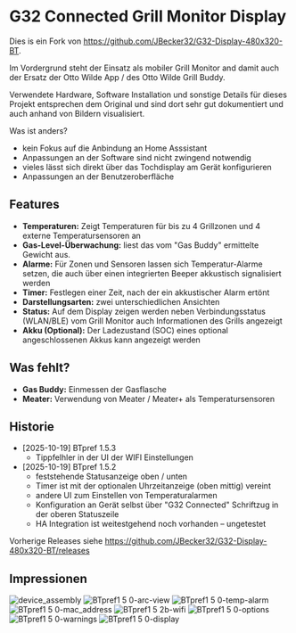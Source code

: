 # G32 Connected Grill Monitor Display

Dies is ein Fork von https://github.com/JBecker32/G32-Display-480x320-BT.

Im Vordergrund steht der Einsatz als mobiler Grill Monitor and damit auch der Ersatz der Otto Wilde App / des Otto Wilde Grill Buddy.

Verwendete Hardware, Software Installation und sonstige Details für dieses Projekt entsprechen dem Original und sind dort sehr gut dokumentiert und auch anhand von Bildern visualisiert.


Was ist anders?

* kein Fokus auf die Anbindung an Home Asssistant
* Anpassungen an der Software sind nicht zwingend notwendig
* vieles lässt sich direkt über das Tochdisplay am Gerät konfigurieren
* Anpassungen an der Benutzeroberfläche


## Features

* **Temperaturen:** Zeigt Temperaturen für bis zu 4 Grillzonen und 4 externe Temperatursensoren an
* **Gas-Level-Überwachung:** liest das vom "Gas Buddy" ermittelte Gewicht aus.
* **Alarme:** Für Zonen und Sensoren lassen sich Temperatur-Alarme setzen, die auch über einen integrierten Beeper akkustisch signalisiert werden
* **Timer:** Festlegen einer Zeit, nach der ein akkustischer Alarm ertönt
* **Darstellungsarten:** zwei unterschiedlichen Ansichten
* **Status:** Auf dem Display zeigen werden neben Verbindungsstatus (WLAN/BLE) vom Grill Monitor auch Informationen des Grills angezeigt
* **Akku (Optional):** Der Ladezustand (SOC) eines optional angeschlossenen Akkus kann angezeigt werden


## Was fehlt?
* **Gas Buddy:** Einmessen der Gasflasche
* **Meater:** Verwendung von Meater / Meater+ als Temperatursensoren

## Historie
* [2025-10-19] BTpref 1.5.3
   - Tippfelhler in der UI der WIFI Einstellungen
* [2025-10-19] BTpref 1.5.2
   - feststehende Statusanzeige oben / unten
   - Timer ist mit der optionalen Uhrzeitanzeige (oben mittig) vereint
   - andere UI zum Einstellen von Temperaturalarmen
   - Konfiguration an Gerät selbst über "G32 Connected" Schriftzug in der oberen Statuszeile
   - HA Integration ist weitestgehend noch vorhanden – ungetestet

Vorherige Releases siehe https://github.com/JBecker32/G32-Display-480x320-BT/releases

## Impressionen
![device_assembly](https://github.com/user-attachments/assets/e1ed5b51-65a1-48ba-af6a-0f25a4d720d0)
![BTpref1 5 0-arc-view](https://github.com/user-attachments/assets/df7cd09a-7bf0-4658-a1f5-c7aee666faed)
![BTpref1 5 0-temp-alarm](https://github.com/user-attachments/assets/2e1a6204-c80d-4cc5-ab94-dba9e09b86f0)
![BTpref1 5 0-mac_address](https://github.com/user-attachments/assets/1835a792-66a5-44ac-a83f-4d439dd1e440)
![BTpref1 5 2b-wifi](https://github.com/user-attachments/assets/52e46c23-6388-4631-b8a8-9d760ec48c1a)
![BTpref1 5 0-options](https://github.com/user-attachments/assets/e239b53a-f514-45f7-bb1e-a49f2928d9c0)
![BTpref1 5 0-warnings](https://github.com/user-attachments/assets/640a62a2-c2cb-423e-9729-244513d95b0e)
![BTpref1 5 0-display](https://github.com/user-attachments/assets/628dbb8d-dd4b-4a6f-ab9b-d35b26bd6fbc)
